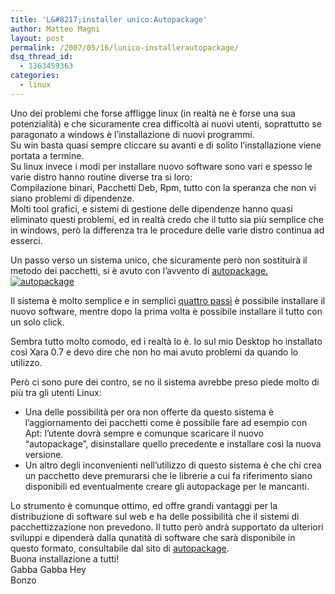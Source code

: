 ```yaml
---
title: 'L&#8217;installer unico:Autopackage'
author: Matteo Magni
layout: post
permalink: /2007/05/16/lunico-installerautopackage/
dsq_thread_id:
  - 1363459363
categories:
  - linux
---
```

<p>Uno dei problemi che forse affligge linux (in realtà ne è forse una sua potenzialità) e che sicuramente crea difficoltà ai nuovi utenti, soprattutto se paragonato a windows è l&#8217;installazione di nuovi programmi.<br />
Su win basta quasi sempre cliccare su avanti e di solito l&#8217;installazione viene portata a termine.<br />
Su linux invece i modi per installare nuovo software sono vari e spesso le varie distro hanno routine diverse tra si loro:<br />
Compilazione binari, Pacchetti Deb, Rpm, tutto con la speranza che non vi siano problemi di dipendenze.<br />
Molti tool grafici, e sistemi di gestione delle dipendenze hanno quasi eliminato questi problemi, ed in realtà credo che il tutto sia più semplice che in windows, però la differenza tra le procedure delle varie distro continua ad esserci.</p>
<p>Un passo verso un sistema unico, che sicuramente però non sostituirà il metodo dei pacchetti, si è avuto con l&#8217;avvento di <a href="http://autopackage.org/">autopackage.<br />
<img src='http://magni.me/wp-content/uploads/2007/05/logo_large.png' alt='autopackage' /></a></p>
<p>Il sistema è molto semplice e in semplici <a href="http://autopackage.sunsite.dk/docs/howto-install/it/">quattro passi</a> è possibile installare il nuovo software, mentre dopo la prima volta è possibile installare il tutto con un solo click.</p>
<p>Sembra tutto molto comodo, ed i realtà lo è. Io sul mio Desktop ho installato così Xara 0.7 e devo dire che non ho mai avuto problemi da quando lo utilizzo.</p>
<p>Però ci sono pure dei contro, se no il sistema avrebbe preso piede molto di più tra gli utenti Linux:</p>
<ul>
<li>Una delle possibilità per ora non offerte da questo sistema è l&#8217;aggiornamento dei pacchetti come è possibile fare ad esempio con Apt: l&#8217;utente dovrà sempre e comunque scaricare il nuovo &#8220;autopackage&#8221;, disinstallare quello precedente e installare così la nuova versione.</li>
<li> Un altro degli inconvenienti nell&#8217;utilizzo di questo sistema è che chi crea un pacchetto deve premurarsi che le librerie a cui fa riferimento siano disponibili ed eventualmente creare gli autopackage per le mancanti.</li>
</ul>
<p>Lo strumento è comunque ottimo, ed offre grandi vantaggi per la distribuzione di software sul web e ha delle possibilità che il sistemi di pacchettizzazione non prevedono. Il tutto però andrà supportato da ulteriori sviluppi e dipenderà dalla qunatità di software che sarà disponibile in questo formato, consultabile dal sito di <a href="http://autopackage.sunsite.dk/packages/">autopackage</a>.<br />
Buona installazione a tutti!<br />
Gabba Gabba Hey<br />
Bonzo</p>
